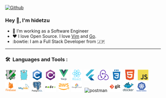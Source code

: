 
[![Github](https://img.shields.io/github/followers/hidetzu?label=Follow&style=social)](https://github.com/hidetzu)

### Hey 👋, I'm hidetzu
- 🔭 I’m working as a Software Engineer
- ❤ I love Open Source. I love [Vim](https://www.vim.org/) and [Go](https://golang.org).
- :bowtie: I am a Full Stack Developer from 🇯🇵


---

### 🛠 &nbsp;Languages and Tools :

<p>
<img src="https://github.com/devicons/devicon/blob/master/icons/vim/vim-original.svg" title="vim" alt="vim" width="35" height="35"/>&nbsp;
<img src="https://github.com/devicons/devicon/blob/master/icons/go/go-original.svg" title="go" alt="go" width="35" height="35"/>&nbsp;
<img src="https://github.com/devicons/devicon/blob/master/icons/c/c-original.svg" title="c" alt="c" width="35" height="35"/>&nbsp;
<img src="https://github.com/devicons/devicon/blob/master/icons/csharp/csharp-original.svg" title="csharpe" alt="csharepe" width="35" height="35"/>&nbsp;  
<img src="https://raw.githubusercontent.com/devicons/devicon/master/icons/vuejs/vuejs-original-wordmark.svg" title="vuejs" alt="vuejs" width="35" height="35"/>&nbsp;
<img src="https://github.com/devicons/devicon/blob/master/icons/react/react-original-wordmark.svg" title="react" alt="react" width="35" height="35"/>&nbsp;
<img src="https://github.com/devicons/devicon/blob/master/icons/flutter/flutter-original.svg" title="flutter" alt="flutter" width="35" height="35"/>&nbsp;
<img src="https://github.com/devicons/devicon/blob/master/icons/redux/redux-original.svg" title="redux" alt="redux " width="35" height="35"/>&nbsp;
<img src="https://github.com/devicons/devicon/blob/master/icons/css3/css3-plain-wordmark.svg"  title="css3" alt="css" width="35" height="35"/>&nbsp;
<img src="https://github.com/devicons/devicon/blob/master/icons/html5/html5-original.svg" title="html5" alt="html" width="35" height="35"/>&nbsp;
<img src="https://github.com/devicons/devicon/blob/master/icons/javascript/javascript-original.svg" title="javaScript" alt="javaScript" width="35" height="35"/>&nbsp;
<img src="https://github.com/devicons/devicon/blob/master/icons/firebase/firebase-plain-wordmark.svg" title="firebase" alt="firebase" width="35" height="35"/>&nbsp;  
<img src="https://github.com/devicons/devicon/blob/master/icons/mysql/mysql-original-wordmark.svg" title="mysqq"  alt="mysql" width="35" height="35"/>&nbsp;
<img src="https://github.com/devicons/devicon/blob/master/icons/postgresql/postgresql-original-wordmark.svg" title="postgres"  alt="postgres" width="35" height="35"/>&nbsp;
<img src="https://github.com/devicons/devicon/blob/master/icons/nodejs/nodejs-original-wordmark.svg" title="nodejs" alt="nodejs" width="35" height="35"/>&nbsp;
<img src="https://github.com/devicons/devicon/blob/master/icons/amazonwebservices/amazonwebservices-plain-wordmark.svg" title="aws" alt="aws" width="35" height="35"/>&nbsp;
<img src="https://github.com/devicons/devicon/blob/master/icons/googlecloud/googlecloud-original-wordmark.svg" title="gcp" alt="gcp" width="gcp" height="35"/>&nbsp;
<img src="https://www.vectorlogo.zone/logos/getpostman/getpostman-icon.svg" title="postman"  alt="postman" width="35" height="35"/>&nbsp;
<img src="https://github.com/devicons/devicon/blob/master/icons/git/git-original-wordmark.svg" title="git" **alt="git" width="35" height="35"/>&nbsp;
<img src="https://github.com/devicons/devicon/blob/master/icons/docker/docker-original-wordmark.svg" title="dockerk" **alt="dockerk" width="35" height="35"/>&nbsp;
<img src="https://github.com/devicons/devicon/blob/master/icons/kubernetes/kubernetes-plain-wordmark.svg" title="kubernetes" **alt="kubernetes" width="35" height="35"/>&nbsp;
  
</p>

